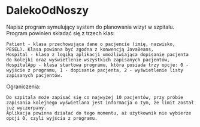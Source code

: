# DalekoOdNoszy

Napisz program symulujący system do planowania wizyt w szpitalu. Program powinien składać się z trzech klas:

    Patient - klasa przechowująca dane o pacjencie (imię, nazwisko, PESEL). Klasa powinna być zgodna z konwencją JavaBeans,
    Hospital - klasa z logiką aplikacji umożliwiająca dopisanie pacjenta do kolejki oraz wyświetlenie wszystkich zapisanych pacjentów,
    HospitalApp - klasa startowa programu, która posiada trzy opcje: 0 - wyjście z programu, 1 - dopisanie pacjenta, 2 - wyświetlenie listy zapisanych pacjentów.

Ograniczenia:

    Do szpitala może zapisać się co najwyżej 10 pacjentów, przy próbie zapisania kolejnego wyświetlana jest informacja o tym, że limit został już wyczerpany.
    Aplikacja powinna działać do tego momentu, aż użytkownik nie wybierze opcji 0, czyli wyjścia z programu.
